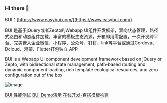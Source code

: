 ### Hi there 👋

BUI：[https://www.easybui.com/](https://www.easybui.com/) 

BUI 是基于jQuery或者Zepto的Webapp UI组件开发框架，双向状态管理，路径式路由和动态组件加载，丰富的模板生态资源，开箱即用零配置，一次开发跨平台、完美嵌入企业微信、小程序、公众号、钉钉、link等平台或通过Cordova、Dcloud、鸿蒙、Flutter打包独立 APP。

BUI is a Webapp UI component development framework based on jQuery or Zepto, with bidirectional state management, path-based routing and dynamic component loading, rich template ecological resources, and zero configuration out of the box

![image](https://github.com/imouou/imouou/assets/8435328/35e3e4c5-9f05-4ef4-9a8f-d020f483aac1)

<a href="https://www.easybui.com/bui-test/index.html" target="_blank" title="BUI 性能测试">BUI 性能测试</a>
<a href="https://www.easybui.com/demo/" target="_blank" title="BUI Demo演示">BUI Demo演示</a>
<a href="https://www.easybui.com/baida/" target="_blank" title="百搭模板在线开发构建">在线开发-百搭模板构建</a>

<!--

<style>
.page-home .section-detail .section-part{margin-bottom:30px;padding:15px 15px 30px 15px;}
.section-detail .section-part-img {height:auto;line-height:inherit;padding:30px 0;}
.section-part .section-part-detail {font-size:16px;}
</style>
<section class="section section-detail">
    <div class="section-content">
        <div>BUI是一个更快的组件开发框架，<br />专注WebApp快速开发，完美嵌入各平台或独立打包。</div>
    </div>
    <h2 class=" wow fadeInUp">八大特点</h2>
    <div class="container" style="margin-bottom:50px;">
         <div class="oui-fluid-space">
            <div class="span3">
                <div class="section-part wow fadeInUpBig" data-wow-delay="0.1s">
                    <div class="section-part-img"><svg xmlns="http://www.w3.org/2000/svg" width="48" height="48" fill="currentColor" class="bi bi-sliders" viewbox="0 0 16 16">
  <path fill-rule="evenodd" d="M11.5 2a1.5 1.5 0 1 0 0 3 1.5 1.5 0 0 0 0-3zM9.05 3a2.5 2.5 0 0 1 4.9 0H16v1h-2.05a2.5 2.5 0 0 1-4.9 0H0V3h9.05zM4.5 7a1.5 1.5 0 1 0 0 3 1.5 1.5 0 0 0 0-3zM2.05 8a2.5 2.5 0 0 1 4.9 0H16v1H6.95a2.5 2.5 0 0 1-4.9 0H0V8h2.05zm9.45 4a1.5 1.5 0 1 0 0 3 1.5 1.5 0 0 0 0-3zm-2.45 1a2.5 2.5 0 0 1 4.9 0H16v1h-2.05a2.5 2.5 0 0 1-4.9 0H0v-1h9.05z"></path>
</svg></div>
                    <div class="section-part-title">开箱零配置</div>
                    <div class="section-part-detail">一行代码构建即可构建工程开发</div>
                </div>
            </div>
            <div class="span3">
                <div class="section-part wow fadeInUpBig" data-wow-delay="0.6s">
                    <div class="section-part-img"><svg xmlns="http://www.w3.org/2000/svg" width="48" height="48" fill="currentColor" class="bi bi-airplane" viewbox="0 0 16 16">
  <path d="M6.428 1.151C6.708.591 7.213 0 8 0s1.292.592 1.572 1.151C9.861 1.73 10 2.431 10 3v3.691l5.17 2.585a1.5 1.5 0 0 1 .83 1.342V12a.5.5 0 0 1-.582.493l-5.507-.918-.375 2.253 1.318 1.318A.5.5 0 0 1 10.5 16h-5a.5.5 0 0 1-.354-.854l1.319-1.318-.376-2.253-5.507.918A.5.5 0 0 1 0 12v-1.382a1.5 1.5 0 0 1 .83-1.342L6 6.691V3c0-.568.14-1.271.428-1.849Zm.894.448C7.111 2.02 7 2.569 7 3v4a.5.5 0 0 1-.276.447l-5.448 2.724a.5.5 0 0 0-.276.447v.792l5.418-.903a.5.5 0 0 1 .575.41l.5 3a.5.5 0 0 1-.14.437L6.708 15h2.586l-.647-.646a.5.5 0 0 1-.14-.436l.5-3a.5.5 0 0 1 .576-.411L15 11.41v-.792a.5.5 0 0 0-.276-.447L9.276 7.447A.5.5 0 0 1 9 7V3c0-.432-.11-.979-.322-1.401C8.458 1.159 8.213 1 8 1c-.213 0-.458.158-.678.599Z"></path>
</svg></div>
                    <div class="section-part-title">高性能视图</div>
                    <div class="section-part-detail">每个组件按需加载，无需拆包。</div>
                </div>
            </div>
<div class="span3">
                <div class="section-part wow fadeInUpBig" data-wow-delay="0.9s">
                    <div class="section-part-img"><svg xmlns="http://www.w3.org/2000/svg" width="48" height="48" fill="currentColor" class="bi bi-phone-flip" viewbox="0 0 16 16">
  <path fill-rule="evenodd" d="M11 1H5a1 1 0 0 0-1 1v6a.5.5 0 0 1-1 0V2a2 2 0 0 1 2-2h6a2 2 0 0 1 2 2v6a.5.5 0 0 1-1 0V2a1 1 0 0 0-1-1Zm1 13a1 1 0 0 1-1 1H5a1 1 0 0 1-1-1v-2a.5.5 0 0 0-1 0v2a2 2 0 0 0 2 2h6a2 2 0 0 0 2-2v-2a.5.5 0 0 0-1 0v2ZM1.713 7.954a.5.5 0 1 0-.419-.908c-.347.16-.654.348-.882.57C.184 7.842 0 8.139 0 8.5c0 .546.408.94.823 1.201.44.278 1.043.51 1.745.696C3.978 10.773 5.898 11 8 11c.099 0 .197 0 .294-.002l-1.148 1.148a.5.5 0 0 0 .708.708l2-2a.5.5 0 0 0 0-.708l-2-2a.5.5 0 1 0-.708.708l1.145 1.144L8 10c-2.04 0-3.87-.221-5.174-.569-.656-.175-1.151-.374-1.47-.575C1.012 8.639 1 8.506 1 8.5c0-.003 0-.059.112-.17.115-.112.31-.242.6-.376Zm12.993-.908a.5.5 0 0 0-.419.908c.292.134.486.264.6.377.113.11.113.166.113.169 0 .003 0 .065-.13.187-.132.122-.352.26-.677.4-.645.28-1.596.523-2.763.687a.5.5 0 0 0 .14.99c1.212-.17 2.26-.43 3.02-.758.38-.164.713-.357.96-.587.246-.229.45-.537.45-.919 0-.362-.184-.66-.412-.883-.228-.223-.535-.411-.882-.571ZM7.5 2a.5.5 0 0 0 0 1h1a.5.5 0 0 0 0-1h-1Z"></path>
</svg></div>
                    <div class="section-part-title">跨平台适配</div>
                    <div class="section-part-detail">一次开发，跨平台全适配</div>
                </div>
            </div>
            <div class="span3">
                <div class="section-part wow fadeInUpBig" data-wow-delay="0.6s">
                    <div class="section-part-img"><svg xmlns="http://www.w3.org/2000/svg" width="48" height="48" fill="currentColor" class="bi bi-grid-1x2" viewbox="0 0 16 16">
  <path d="M6 1H1v14h5V1zm9 0h-5v5h5V1zm0 9v5h-5v-5h5zM0 1a1 1 0 0 1 1-1h5a1 1 0 0 1 1 1v14a1 1 0 0 1-1 1H1a1 1 0 0 1-1-1V1zm9 0a1 1 0 0 1 1-1h5a1 1 0 0 1 1 1v5a1 1 0 0 1-1 1h-5a1 1 0 0 1-1-1V1zm1 8a1 1 0 0 0-1 1v5a1 1 0 0 0 1 1h5a1 1 0 0 0 1-1v-5a1 1 0 0 0-1-1h-5z"></path>
</svg></div>
                    <div class="section-part-title">HTML模板</div>
                    <div class="section-part-detail">传统HTML，JS，ES模板一看就懂</div>
                </div>
            </div>
<div class="span3">
                <div class="section-part wow fadeInUpBig" data-wow-delay="0.6s">
                    <div class="section-part-img"><svg xmlns="http://www.w3.org/2000/svg" width="16" height="16" fill="currentColor" class="bi bi-grid-1x2" viewbox="0 0 16 16">
  <path d="M6 1H1v14h5V1zm9 0h-5v5h5V1zm0 9v5h-5v-5h5zM0 1a1 1 0 0 1 1-1h5a1 1 0 0 1 1 1v14a1 1 0 0 1-1 1H1a1 1 0 0 1-1-1V1zm9 0a1 1 0 0 1 1-1h5a1 1 0 0 1 1 1v5a1 1 0 0 1-1 1h-5a1 1 0 0 1-1-1V1zm1 8a1 1 0 0 0-1 1v5a1 1 0 0 0 1 1h5a1 1 0 0 0 1-1v-5a1 1 0 0 0-1-1h-5z" />
</svg></div>
                    <div class="section-part-title">简单快定制</div>
                    <div class="section-part-detail">简单定制1:1模板组件</div>
                </div>
            </div>
            <div class="span3">
                <div class="section-part wow fadeInUpBig" data-wow-delay="0.6s">
                    <div class="section-part-img"><img class="lazy" data-original="static/images/features/icon3.png" alt="" /> </div>
                    <div class="section-part-title">支持传统引用</div>
                    <div class="section-part-detail">支持多种引用方式：NPM、传统Script引入</div>
                </div>
            </div>
        </div>
        <div class="oui-fluid-space">
            <div class="span3">
                <div class="section-part wow fadeInUpBig" data-wow-delay="0.3s">
                    <div class="section-part-img"><svg xmlns="http://www.w3.org/2000/svg" width="48" height="48" fill="currentColor" class="bi bi-bounding-box" viewbox="0 0 16 16">
  <path d="M5 2V0H0v5h2v6H0v5h5v-2h6v2h5v-5h-2V5h2V0h-5v2H5zm6 1v2h2v6h-2v2H5v-2H3V5h2V3h6zm1-2h3v3h-3V1zm3 11v3h-3v-3h3zM4 15H1v-3h3v3zM1 4V1h3v3H1z"></path>
</svg></div>
                    <div class="section-part-title">模块化</div>
                    <div class="section-part-detail">支持AMD异步模块，全局模块，ES同步模块</div>
                </div>
            </div>
            <div class="span3">
                <div class="section-part wow fadeInUpBig" data-wow-delay="0.9s">
                    <div class="section-part-img"><svg xmlns="http://www.w3.org/2000/svg" width="48" height="48" fill="currentColor" class="bi bi-boxes" viewbox="0 0 16 16">
  <path d="M7.752.066a.5.5 0 0 1 .496 0l3.75 2.143a.5.5 0 0 1 .252.434v3.995l3.498 2A.5.5 0 0 1 16 9.07v4.286a.5.5 0 0 1-.252.434l-3.75 2.143a.5.5 0 0 1-.496 0l-3.502-2-3.502 2.001a.5.5 0 0 1-.496 0l-3.75-2.143A.5.5 0 0 1 0 13.357V9.071a.5.5 0 0 1 .252-.434L3.75 6.638V2.643a.5.5 0 0 1 .252-.434L7.752.066ZM4.25 7.504 1.508 9.071l2.742 1.567 2.742-1.567L4.25 7.504ZM7.5 9.933l-2.75 1.571v3.134l2.75-1.571V9.933Zm1 3.134 2.75 1.571v-3.134L8.5 9.933v3.134Zm.508-3.996 2.742 1.567 2.742-1.567-2.742-1.567-2.742 1.567Zm2.242-2.433V3.504L8.5 5.076V8.21l2.75-1.572ZM7.5 8.21V5.076L4.75 3.504v3.134L7.5 8.21ZM5.258 2.643 8 4.21l2.742-1.567L8 1.076 5.258 2.643ZM15 9.933l-2.75 1.571v3.134L15 13.067V9.933ZM3.75 14.638v-3.134L1 9.933v3.134l2.75 1.571Z"></path>
</svg></div>
                    <div class="section-part-title">轻组件</div>
                    <div class="section-part-detail">轻量路径式组件，按需加载，可单独预览调试</div>
                </div>
            </div>
            <div class="span3">
                <div class="section-part wow fadeInUpBig" data-wow-delay="0.6s">
                    <div class="section-part-img"><svg xmlns="http://www.w3.org/2000/svg" width="48" height="48" fill="currentColor" class="bi bi-bezier2" viewbox="0 0 16 16">
  <path fill-rule="evenodd" d="M1 2.5A1.5 1.5 0 0 1 2.5 1h1A1.5 1.5 0 0 1 5 2.5h4.134a1 1 0 1 1 0 1h-2.01c.18.18.34.381.484.605.638.992.892 2.354.892 3.895 0 1.993.257 3.092.713 3.7.356.476.895.721 1.787.784A1.5 1.5 0 0 1 12.5 11h1a1.5 1.5 0 0 1 1.5 1.5v1a1.5 1.5 0 0 1-1.5 1.5h-1a1.5 1.5 0 0 1-1.5-1.5H6.866a1 1 0 1 1 0-1h1.711a2.839 2.839 0 0 1-.165-.2C7.743 11.407 7.5 10.007 7.5 8c0-1.46-.246-2.597-.733-3.355-.39-.605-.952-1-1.767-1.112A1.5 1.5 0 0 1 3.5 5h-1A1.5 1.5 0 0 1 1 3.5v-1zM2.5 2a.5.5 0 0 0-.5.5v1a.5.5 0 0 0 .5.5h1a.5.5 0 0 0 .5-.5v-1a.5.5 0 0 0-.5-.5h-1zm10 10a.5.5 0 0 0-.5.5v1a.5.5 0 0 0 .5.5h1a.5.5 0 0 0 .5-.5v-1a.5.5 0 0 0-.5-.5h-1z"></path>
</svg></div>
                    <div class="section-part-title">数据驱动</div>
                    <div class="section-part-detail">通过数据跟视图的绑定关系，自动更新（无虚拟Dom）</div>
                </div>
            </div>
            <div class="span3">
                <div class="section-part wow fadeInUpBig" data-wow-delay="0.9s">
                    <div class="section-part-img"><svg xmlns="http://www.w3.org/2000/svg" width="48" height="48" fill="currentColor" class="bi bi-arrow-left-right" viewbox="0 0 16 16">
  <path fill-rule="evenodd" d="M1 11.5a.5.5 0 0 0 .5.5h11.793l-3.147 3.146a.5.5 0 0 0 .708.708l4-4a.5.5 0 0 0 0-.708l-4-4a.5.5 0 0 0-.708.708L13.293 11H1.5a.5.5 0 0 0-.5.5zm14-7a.5.5 0 0 1-.5.5H2.707l3.147 3.146a.5.5 0 1 1-.708.708l-4-4a.5.5 0 0 1 0-.708l4-4a.5.5 0 1 1 .708.708L2.707 4H14.5a.5.5 0 0 1 .5.5z"></path>
</svg></div>
                    <div class="section-part-title">单/多页路由</div>
                    <div class="section-part-detail">单页SPA零配置路径式路由、传统多页面路由，简单高效</div>
                </div>
            </div>
         </div>
    </div>
</section>

**imouou/imouou** is a ✨ _special_ ✨ repository because its `README.md` (this file) appears on your GitHub profile.

Here are some ideas to get you started:

- 🔭 I’m currently working on ...
- 🌱 I’m currently learning ...
- 👯 I’m looking to collaborate on ...
- 🤔 I’m looking for help with ...
- 💬 Ask me about ...
- 📫 How to reach me: ...
- 😄 Pronouns: ...
- ⚡ Fun fact: ...
-->
